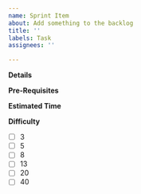 ```yaml
---
name: Sprint Item
about: Add something to the backlog
title: ''
labels: Task
assignees: ''

---
```


**Details**

**Pre-Requisites**

**Estimated Time**

**Difficulty**
- [ ] 3 
- [ ] 5
- [ ] 8
- [ ] 13
- [ ] 20
- [ ] 40
